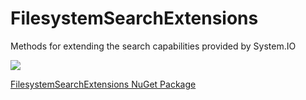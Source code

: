 # FilesystemSearchExtensions
Methods for extending the search capabilities provided by System.IO

<img src="https://carlin-scott.visualstudio.com/_apis/public/build/definitions/4152514b-fa7f-40f9-bc8c-9cec2baa1948/1/badge" />

[FilesystemSearchExtensions NuGet Package](https://www.nuget.org/packages/FilesystemSearchExtensions)
